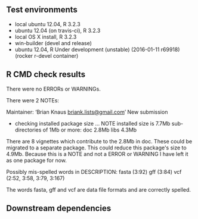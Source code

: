 ## Test environments
* local ubuntu 12.04, R 3.2.3
* ubuntu 12.04 (on travis-ci), R 3.2.3
* local OS X install, R 3.2.3
* win-builder (devel and release)
* ubuntu 12.04, R Under development (unstable) (2016-01-11 r69918) (rocker r-devel container)


## R CMD check results
There were no ERRORs or WARNINGs. 

There were 2 NOTEs:

Maintainer: ‘Brian Knaus <briank.lists@gmail.com>’
New submission

* checking installed package size ... NOTE
  installed size is  7.7Mb
  sub-directories of 1Mb or more:
    doc    2.8Mb
    libs   4.3Mb

There are 8 vignettes which contribute to the 2.8Mb in doc.
These could be migrated to a separate package.
This could reduce this package's size to 4.9Mb.
Because this is a NOTE and not a ERROR or WARNING I have left it as one package for now.


Possibly mis-spelled words in DESCRIPTION:
  fasta (3:92)
  gff (3:84)
  vcf (2:52, 3:58, 3:79, 3:167)
  
The words fasta, gff and vcf are data file formats and are correctly spelled.


## Downstream dependencies


